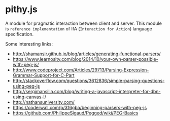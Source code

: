 pithy.js
========

A module for pragmatic interaction between client and server. This module is ``reference implementation`` of IfA (``Interaction for Action``) language specification. 

Some interesting links:
*	http://shamansir.github.io/blog/articles/generating-functional-parsers/
*	https://www.learnosity.com/blog/2014/10/your-own-parser-possible-with-peg-js/
*	http://www.codeproject.com/Articles/29713/Parsing-Expression-Grammar-Support-for-C-Part
*	http://stackoverflow.com/questions/3612836/simple-parsing-questions-using-peg-js
*	http://sergimansilla.com/blog/writing-a-javascript-interpreter-for-dbn-using-canvas-I/
*	http://nathansuniversity.com/
*	https://coderwall.com/p/316gba/beginning-parsers-with-peg-js
*	https://github.com/PhilippeSigaud/Pegged/wiki/PEG-Basics
